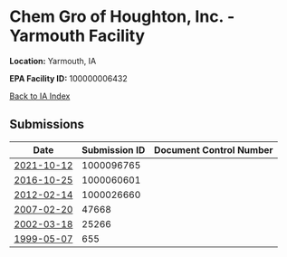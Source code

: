 # Chem Gro of Houghton, Inc. - Yarmouth Facility

**Location:** Yarmouth, IA

**EPA Facility ID:** 100000006432

[Back to IA Index](../../index.md)

## Submissions

| Date | Submission ID | Document Control Number |
|------|--------------|-------------------------|
| [2021-10-12](submissions/1000096765.md) | 1000096765 |  |
| [2016-10-25](submissions/1000060601.md) | 1000060601 |  |
| [2012-02-14](submissions/1000026660.md) | 1000026660 |  |
| [2007-02-20](submissions/47668.md) | 47668 |  |
| [2002-03-18](submissions/25266.md) | 25266 |  |
| [1999-05-07](submissions/655.md) | 655 |  |
